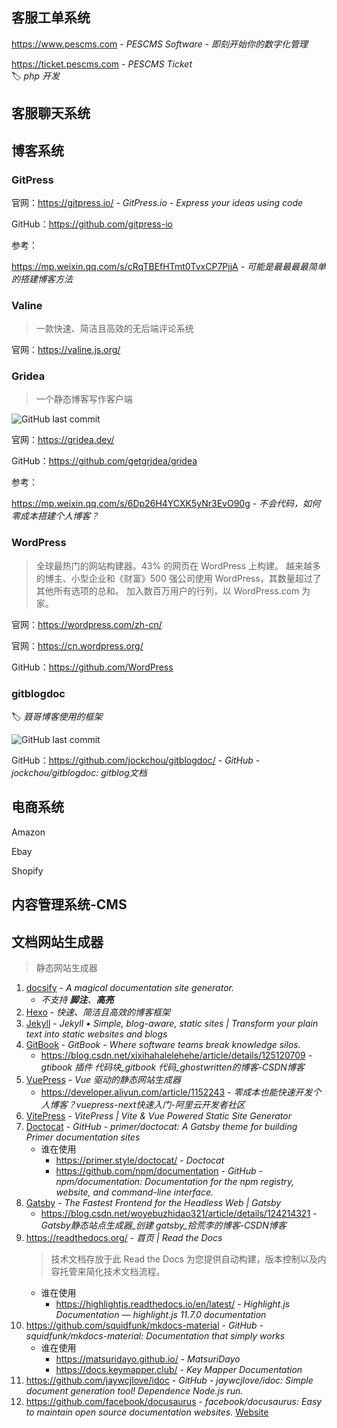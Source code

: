 ## 客服工单系统

https://www.pescms.com - *PESCMS Software - 即刻开始你的数字化管理*

https://ticket.pescms.com - *PESCMS Ticket*  
🏷️ *php 开发*


## 客服聊天系统


## 博客系统

### GitPress

官网：https://gitpress.io/ - *GitPress.io - Express your ideas using code*

GitHub：https://github.com/gitpress-io

参考：

https://mp.weixin.qq.com/s/cRqTBEfHTmt0TvxCP7PjjA - *可能是最最最最简单的搭建博客方法*


### Valine

> 一款快速、简洁且高效的无后端评论系统

官网：https://valine.js.org/


### Gridea

> 一个静态博客写作客户端

![GitHub last commit](https://flat.badgen.net/github/last-commit/getgridea/gridea?icon=github&color=blue)

官网：https://gridea.dev/

GitHub：https://github.com/getgridea/gridea

参考：

https://mp.weixin.qq.com/s/6Dp26H4YCXK5yNr3EvO90g - *不会代码，如何零成本搭建个人博客？*


### WordPress

> 全球最热门的网站构建器。43% 的网页在 WordPress 上构建。 越来越多的博主、小型企业和《财富》500 强公司使用 WordPress，其数量超过了其他所有选项的总和。 加入数百万用户的行列，以 WordPress.com 为家。

官网：https://wordpress.com/zh-cn/

官网：https://cn.wordpress.org/

GitHub：https://github.com/WordPress


### gitblogdoc

🏷️ *聂哥博客使用的框架*

![GitHub last commit](https://flat.badgen.net/github/last-commit/jockchou/gitblogdoc/?icon=github&color=blue)

GitHub：https://github.com/jockchou/gitblogdoc/ - *GitHub - jockchou/gitblogdoc: gitblog文档*


## 电商系统

Amazon

Ebay

Shopify


## 内容管理系统-CMS


## 文档网站生成器

> 静态网站生成器

1. [docsify](https://docsify.js.org/) - _A magical documentation site generator._
    - _不支持 **脚注**、**高亮**_
2. [Hexo](https://hexo.io/zh-cn/ "快速、简洁且高效的博客框架") - _快速、简洁且高效的博客框架_
3. [Jekyll](https://jekyllrb.com) - _Jekyll • Simple, blog-aware, static sites | Transform your plain text into static websites and blogs_
4. [GitBook](https://www.gitbook.com/) - _GitBook - Where software teams break knowledge silos._
    - https://blog.csdn.net/xixihahalelehehe/article/details/125120709 - *gtibook 插件 代码块_gitbook 代码_ghostwritten的博客-CSDN博客*
5. [VuePress](https://www.vuepress.cn) - *Vue 驱动的静态网站生成器*
    - https://developer.aliyun.com/article/1152243 - *零成本也能快速开发个人博客？vuepress-next快速入门-阿里云开发者社区*
6. [VitePress](https://vitepress.dev/) - *VitePress | Vite & Vue Powered Static Site Generator*
7. [Doctocat](https://github.com/primer/doctocat) - *GitHub - primer/doctocat: A Gatsby theme for building Primer documentation sites*
    - 谁在使用
        - https://primer.style/doctocat/ - *Doctocat*
        - https://github.com/npm/documentation - *GitHub - npm/documentation: Documentation for the npm registry, website, and command-line interface.*
8. [Gatsby](https://www.gatsbyjs.com/) - *The Fastest Frontend for the Headless Web | Gatsby*
    - https://blog.csdn.net/woyebuzhidao321/article/details/124214321 - *Gatsby静态站点生成器_创建 gatsby_拾荒李的博客-CSDN博客*
9. https://readthedocs.org/ - *首页 | Read the Docs*
    > 技术文档存放于此 Read the Docs 为您提供自动构建，版本控制以及内容托管来简化技术文档流程。
    - 谁在使用
        - https://highlightjs.readthedocs.io/en/latest/ - *Highlight.js Documentation — highlight.js 11.7.0 documentation*
10. https://github.com/squidfunk/mkdocs-material - *GitHub - squidfunk/mkdocs-material: Documentation that simply works*
    - 谁在使用
        - https://matsuridayo.github.io/ - *MatsuriDayo*
        - https://docs.keymapper.club/ - *Key Mapper Documentation*
11. https://github.com/jaywcjlove/idoc - *GitHub - jaywcjlove/idoc: Simple document generation tool! Dependence Node.js run.*
12. https://github.com/facebook/docusaurus - *facebook/docusaurus: Easy to maintain open source documentation websites.* [Website](https://docusaurus.io/)
